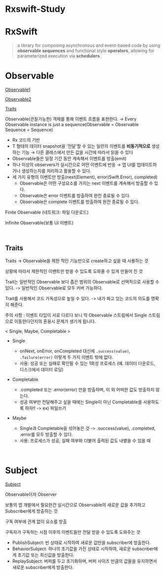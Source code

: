 # Rxswift-Study

# RxSwift
> a library for composing asynchronous and event-based code by using __observable sequences__ and functional style __operators__, allowing for parameterized execution via __schedulers__.

# Observable

[Observable1](https://github.com/minseongkim97/Rxswift-Study/blob/main/RxSwiftPlayground.playground/Contents.swift)

[Observable2](https://github.com/minseongkim97/Rxswift-Study/blob/main/Observables.playground/Contents.swift)

[Traits](https://github.com/minseongkim97/Rxswift-Study/blob/main/Observables_2.playground/Contents.swift)

Observable(관찰가능한) 객체를 통해 이벤트 흐름을 표현한다. → Every Observable instance is just a sequence(Observable = Observable Sequence = Sequence)

- Rx 코드의 기반
- T 형태의 데이터 snapshot을 ‘전달'할 수 있는 일련의 이벤트를 **비동기적으로** 생성하는 기능 → 다른 클래스에서 만든 값을 시간에 따라서 읽을 수 있다
- Observable들은 일정 기간 동안 계속해서 이벤트를 방출(emit)
- 하나 이상의 observers가 실시간으로 어떤 이벤트에 반응 → 앱 UI를 업데이트하거나 생성하는지를 처리하고 활용할 수 있다.
- 세 가지 유형의 이벤트만 방출(next(Element), error(Swift.Error), completed)
    - Observable은 어떤 구성요소를 가지는 next 이벤트를 계속해서 방출할 수 있다.
    - Observable은 error 이벤트를 방출하여 완전 종료될 수 있다.
    - Observable은 complete 이벤트를 방출하여 완전 종료될 수 있다.

Finite Observable (네트워크: 파일 다운로드)

Infinite Observable(보통 UI 이벤트)

<br>

## Traits

Traits -> Observable을 제한 적인 기능만으로 create하고 싶을 때 사용하는 것

상황에 따라서 제한적인 이벤트만 받을 수 있도록 도와줄 수 있게 만들어 진 것

Trait는 일반적인 Observable 보다 좁은 범위의 Observable로 선택적으로 사용할 수 있다. -> 일반적인 Observable로 모두 커버 가능하다.

Trait를 사용해서 코드 가독성으로 높일 수 있다. -> 내가 짜고 있는 코드의 의도를 명확히 해준다.

주의 사항 : 이벤트 타입이 서로 다르다 보니 막 Observable 스트림에서 Single 스트림으로 이동한다던지의 혼용시 문제가 생기게 됩니다.

< Single, Maybe, Completable >

- Single

    - onNext, onError, onCompleted 대신에 `.success(value)`, `.failure(error)` 이렇게 두 가지 이벤트 밖에 없다.
    - 사용: 성공 또는 실패로 확인될 수 있는 1회성 프로세스 (예. 데이터 다운로드, 디스크에서 데이터 로딩)

- Completable
  - .completed 또는 .error(error) 만을 방출하며, 이 외 어떠한 값도 방출하지 않는다.
  - 성공 여부만 전달해주고 싶을 때에는 Single이 아닌 Completable을 사용하도록 하자!! -> ex) 파일쓰기

- Maybe

  - Single과 Completable을 섞어놓은 것 -> .success(value), .completed, .error를 모두 방출할 수 있다.
  - 사용: 프로세스가 성공, 실패 여부와 더불어 출력된 값도 내뱉을 수 있을 때
 

<br>


# Subject

[Subject]()

Observable이자 Observer

보통의 앱 개발에서 필요한건 실시간으로 Observable의 새로운 값을 추가하고 Subscriber에게 방출하는 것

구독 여부에 관계 없이 요소를 방출

구독자가 구독하는 시점 이후의 이벤트들만 전달 받을 수 있도록 도와주는 것

- PublishSubject: 빈 상태로 시작하여 새로운 값만을 subscriber에 방출한다.
- BehaviorSubject: 하나의 초기값을 가진 상태로 시작하여, 새로운 subscriber에게 초기값 또는 최신값을 방출한다.
- ReplaySubject: 버퍼를 두고 초기화하며, 버퍼 사이즈 만큼의 값들을 유지하면서 새로운 subscriber에게 방출한다.

